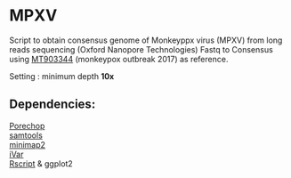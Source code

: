 # MPXV
Script to obtain consensus genome of Monkeyppx virus (MPXV) from long reads sequencing (Oxford Nanopore Technologies) 
Fastq to Consensus using [MT903344](https://www.ncbi.nlm.nih.gov/nuccore/MT903344) (monkeypox outbreak 2017) as reference.

Setting : minimum depth **10x**

## Dependencies:

[Porechop](https://github.com/rrwick/Porechop)  
[samtools](https://github.com/samtools/samtools)  
[minimap2](https://github.com/lh3/minimap2)  
[iVar](https://github.com/andersen-lab/ivar)  
[Rscript](https://cran.r-project.org/) & ggplot2